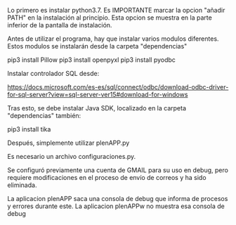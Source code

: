 Lo primero es instalar python3.7. Es IMPORTANTE marcar la opcion "añadir PATH" en la instalación al principio.
Esta opcion se muestra en la parte inferior de la pantalla de instalación.

Antes de utilizar el programa, hay que instalar varios modulos diferentes.
Estos modulos se instalarán desde la carpeta "dependencias"

pip3 install Pillow
pip3 install openpyxl
pip3 install pyodbc

Instalar controlador SQL desde:

https://docs.microsoft.com/es-es/sql/connect/odbc/download-odbc-driver-for-sql-server?view=sql-server-ver15#download-for-windows

Tras esto, se debe instalar Java SDK, localizado en la carpeta "dependencias" también:

pip3 install tika

Después, simplemente utilizar plenAPP.py

Es necesario un archivo configuraciones.py.

Se configuró previamente una cuenta de GMAIL para su uso en debug, pero
requiere modificaciones en el proceso de envío de correos y ha sido eliminada.

La aplicacion plenAPP saca una consola de debug que informa de procesos y errores durante este.
La aplicacion plenAPPw no muestra esa consola de debug
